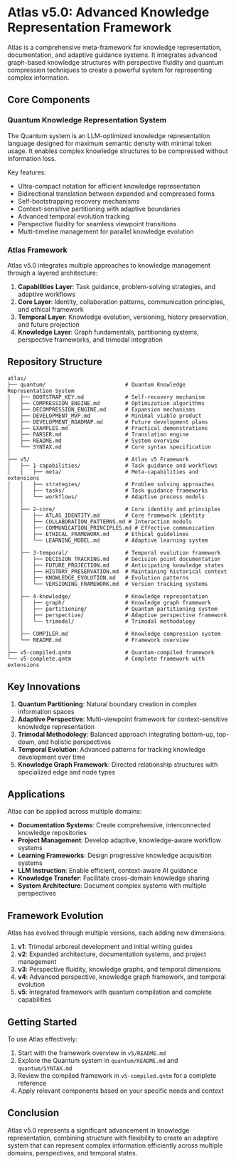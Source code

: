 # Atlas v5.0: Advanced Knowledge Representation Framework

Atlas is a comprehensive meta-framework for knowledge representation, documentation, and adaptive guidance systems. It integrates advanced graph-based knowledge structures with perspective fluidity and quantum compression techniques to create a powerful system for representing complex information.

## Core Components

### Quantum Knowledge Representation System

The Quantum system is an LLM-optimized knowledge representation language designed for maximum semantic density with minimal token usage. It enables complex knowledge structures to be compressed without information loss.

Key features:
- Ultra-compact notation for efficient knowledge representation
- Bidirectional translation between expanded and compressed forms
- Self-bootstrapping recovery mechanisms
- Context-sensitive partitioning with adaptive boundaries
- Advanced temporal evolution tracking
- Perspective fluidity for seamless viewpoint transitions
- Multi-timeline management for parallel knowledge evolution

### Atlas Framework

Atlas v5.0 integrates multiple approaches to knowledge management through a layered architecture:

1. **Capabilities Layer**: Task guidance, problem-solving strategies, and adaptive workflows
2. **Core Layer**: Identity, collaboration patterns, communication principles, and ethical framework
3. **Temporal Layer**: Knowledge evolution, versioning, history preservation, and future projection
4. **Knowledge Layer**: Graph fundamentals, partitioning systems, perspective frameworks, and trimodal integration

## Repository Structure

```
atlas/
├── quantum/                         # Quantum Knowledge Representation System
│   ├── BOOTSTRAP_KEY.md             # Self-recovery mechanism
│   ├── COMPRESSION_ENGINE.md        # Optimization algorithms
│   ├── DECOMPRESSION_ENGINE.md      # Expansion mechanisms
│   ├── DEVELOPMENT_MVP.md           # Minimal viable product
│   ├── DEVELOPMENT_ROADMAP.md       # Future development plans
│   ├── EXAMPLES.md                  # Practical demonstrations
│   ├── PARSER.md                    # Translation engine
│   ├── README.md                    # System overview
│   └── SYNTAX.md                    # Core syntax specification
│
├── v5/                              # Atlas v5 Framework
│   ├── 1-capabilities/              # Task guidance and workflows
│   │   ├── meta/                    # Meta-capabilities and extensions
│   │   ├── strategies/              # Problem solving approaches
│   │   ├── tasks/                   # Task guidance frameworks
│   │   └── workflows/               # Adaptive process models
│   │
│   ├── 2-core/                      # Core identity and principles
│   │   ├── ATLAS_IDENTITY.md        # Core framework identity
│   │   ├── COLLABORATION_PATTERNS.md # Interaction models
│   │   ├── COMMUNICATION_PRINCIPLES.md # Effective communication
│   │   ├── ETHICAL_FRAMEWORK.md     # Ethical guidelines
│   │   └── LEARNING_MODEL.md        # Adaptive learning system
│   │
│   ├── 3-temporal/                  # Temporal evolution framework
│   │   ├── DECISION_TRACKING.md     # Decision point documentation
│   │   ├── FUTURE_PROJECTION.md     # Anticipating knowledge states
│   │   ├── HISTORY_PRESERVATION.md  # Maintaining historical context
│   │   ├── KNOWLEDGE_EVOLUTION.md   # Evolution patterns
│   │   └── VERSIONING_FRAMEWORK.md  # Version tracking systems
│   │
│   ├── 4-knowledge/                 # Knowledge representation
│   │   ├── graph/                   # Knowledge graph framework
│   │   ├── partitioning/            # Quantum partitioning system
│   │   ├── perspective/             # Adaptive perspective framework
│   │   └── trimodal/                # Trimodal methodology
│   │
│   ├── COMPILER.md                  # Knowledge compression system
│   └── README.md                    # Framework overview
│
├── v5-compiled.qntm                 # Quantum-compiled framework
└── v5-complete.qntm                 # Complete framework with extensions
```

## Key Innovations

1. **Quantum Partitioning**: Natural boundary creation in complex information spaces
2. **Adaptive Perspective**: Multi-viewpoint framework for context-sensitive knowledge representation
3. **Trimodal Methodology**: Balanced approach integrating bottom-up, top-down, and holistic perspectives
4. **Temporal Evolution**: Advanced patterns for tracking knowledge development over time
5. **Knowledge Graph Framework**: Directed relationship structures with specialized edge and node types

## Applications

Atlas can be applied across multiple domains:

- **Documentation Systems**: Create comprehensive, interconnected knowledge repositories
- **Project Management**: Develop adaptive, knowledge-aware workflow systems
- **Learning Frameworks**: Design progressive knowledge acquisition systems
- **LLM Instruction**: Enable efficient, context-aware AI guidance
- **Knowledge Transfer**: Facilitate cross-domain knowledge sharing
- **System Architecture**: Document complex systems with multiple perspectives

## Framework Evolution

Atlas has evolved through multiple versions, each adding new dimensions:

1. **v1**: Trimodal arboreal development and initial writing guides
2. **v2**: Expanded architecture, documentation systems, and project management
3. **v3**: Perspective fluidity, knowledge graphs, and temporal dimensions
4. **v4**: Advanced perspective, knowledge graph framework, and temporal evolution
5. **v5**: Integrated framework with quantum compilation and complete capabilities

## Getting Started

To use Atlas effectively:

1. Start with the framework overview in `v5/README.md`
2. Explore the Quantum system in `quantum/README.md` and `quantum/SYNTAX.md`
3. Review the compiled framework in `v5-compiled.qntm` for a complete reference
4. Apply relevant components based on your specific needs and context

## Conclusion

Atlas v5.0 represents a significant advancement in knowledge representation, combining structure with flexibility to create an adaptive system that can represent complex information efficiently across multiple domains, perspectives, and temporal states.